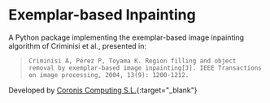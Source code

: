 # Exemplar-based Inpainting

A Python package implementing the exemplar-based image inpainting algorithm of Criminisi et al., presented in: 

> `Criminisi A, Pérez P, Toyama K. Region filling and object removal by exemplar-based image inpainting[J]. IEEE Transactions on image processing, 2004, 13(9): 1200-1212.`

Developed by [Coronis Computing S.L.](https://coronis.es/){:target="_blank"}